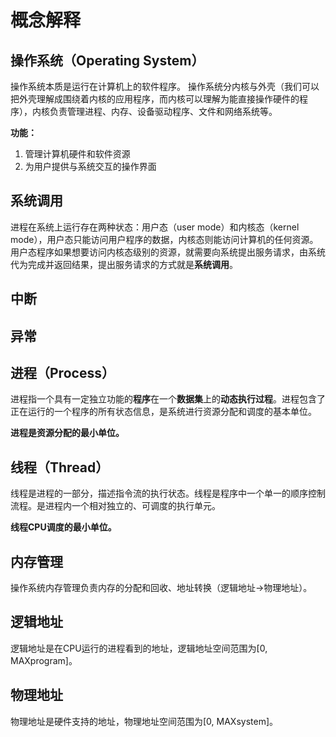 # 概念解释

## 操作系统（Operating System）

操作系统本质是运行在计算机上的软件程序。 操作系统分内核与外壳（我们可以把外壳理解成围绕着内核的应用程序，而内核可以理解为能直接操作硬件的程序），内核负责管理进程、内存、设备驱动程序、文件和网络系统等。

**功能：**

1. 管理计算机硬件和软件资源
2. 为用户提供与系统交互的操作界面

## 系统调用

进程在系统上运行存在两种状态：用户态（user mode）和内核态（kernel mode），用户态只能访问用户程序的数据，内核态则能访问计算机的任何资源。用户态程序如果想要访问内核态级别的资源，就需要向系统提出服务请求，由系统代为完成并返回结果，提出服务请求的方式就是**系统调用**。

## 中断

## 异常

## 进程（Process）

进程指一个具有一定独立功能的**程序**在一个**数据集**上的**动态执行过程**。进程包含了正在运行的一个程序的所有状态信息，是系统进行资源分配和调度的基本单位。

**进程是资源分配的最小单位。**

## 线程（Thread）

线程是进程的一部分，描述指令流的执行状态。线程是程序中一个单一的顺序控制流程。是进程内一个相对独立的、可调度的执行单元。

**线程CPU调度的最小单位。**

## **内存管理**

操作系统内存管理负责内存的分配和回收、地址转换（逻辑地址-&gt;物理地址）。

## 逻辑地址

逻辑地址是在CPU运行的进程看到的地址，逻辑地址空间范围为\[0, MAXprogram\]。

## 物理地址

物理地址是硬件支持的地址，物理地址空间范围为\[0, MAXsystem\]。

